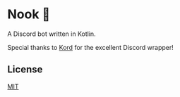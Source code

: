 # Nook 🦝

A Discord bot written in Kotlin.

Special thanks to [Kord](https://github.com/kordlib/kord) for the excellent Discord wrapper!

## License

[MIT](LICENSE.txt)
